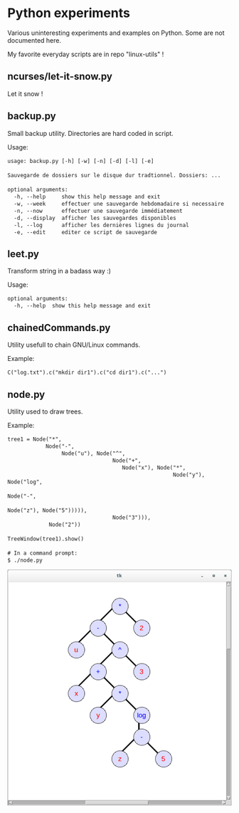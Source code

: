# Python experiments

Various uninteresting experiments and examples on Python. Some are not documented here.

My favorite everyday scripts are in repo "linux-utils" !

## ncurses/let-it-snow.py
Let it snow !

## backup.py
Small backup utility. Directories are hard coded in script.

Usage:

```
usage: backup.py [-h] [-w] [-n] [-d] [-l] [-e]

Sauvegarde de dossiers sur le disque dur tradtionnel. Dossiers: ...

optional arguments:
  -h, --help     show this help message and exit
  -w, --week     effectuer une sauvegarde hebdomadaire si necessaire
  -n, --now      effectuer une sauvegarde immédiatement
  -d, --display  afficher les sauvegardes disponibles
  -l, --log      afficher les dernières lignes du journal
  -e, --edit     editer ce script de sauvegarde
```

## leet.py
Transform string in a badass way :)

Usage:

```
optional arguments:
  -h, --help  show this help message and exit
```

## chainedCommands.py
Utility usefull to chain GNU/Linux commands.

Example:
```
C("log.txt").c("mkdir dir1").c("cd dir1").c("...")
```

## node.py
Utility used to draw trees.

Example:

```
tree1 = Node("*",
            Node("-",
                 Node("u"), Node("^",
                                 Node("+",
                                    Node("x"), Node("*",
                                                    Node("y"), Node("log",
                                                                    Node("-",
                                                                         Node("z"), Node("5"))))),
                                 Node("3"))),
             Node("2"))

TreeWindow(tree1).show()

# In a command prompt:
$ ./node.py
```

![Screenshot](screenshots/2016-03-31-00-23-55.png)
